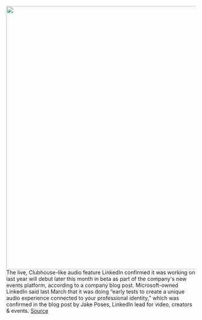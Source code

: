 <img src='https://cdn.vox-cdn.com/thumbor/SS9-zNLhbN-f0dryBw0CzquaWzg=/0x0:6000x4233/1200x800/filters:focal(1750x1219:2710x2179)/cdn.vox-cdn.com/uploads/chorus_image/image/70369917/1237155405.0.jpg' width='700px' /><br/>
The live, Clubhouse-like audio feature LinkedIn confirmed it was working on last year will debut later this month in beta as part of the company's new events platform, according to a company blog post. Microsoft-owned LinkedIn said last March that it was doing “early tests to create a unique audio experience connected to your professional identity,” which was confirmed in the blog post by Jake Poses, LinkedIn lead for video, creators & events.
<a href='https://www.theverge.com/2022/1/10/22876337/linkedin-launch-audio-events-clubhouse-twitter-spaces'> Source <a/>